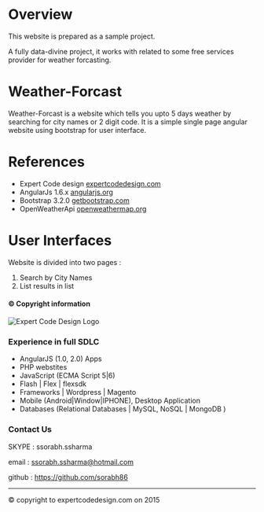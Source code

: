 # Overview
This website is prepared as a sample project.

A fully data-divine project, it works with related to some free services provider for weather forcasting.

# Weather-Forcast
Weather-Forcast is a website which tells you upto 5 days weather by searching for city names or 2 digit code. It is a simple single page angular website using bootstrap for user interface.

# References
* Expert Code design [expertcodedesign.com](expertcodedesign.com)
* AngularJs 1.6.x [angularjs.org](angularjs.org)
* Bootstrap 3.2.0 [getbootstrap.com](getbootstrap.com)
* OpenWeatherApi [openweathermap.org](openweathermap.org)

<div class="bg-info">
<div class="container">

# User Interfaces
Website is divided into two pages :
1. Search by City Names
2. List results in list

</div>
</div>

<footer class="bg-primary text-info">
<div class="container">

#### © Copyright information

<img src="//expertcodedesign.com/img/logo.png" alt="Expert Code Design Logo">

### Experience in full SDLC
* AngularJS (1.0, 2.0) Apps
* PHP webstites
* JavaScript (ECMA Script 5|6)
* Flash | Flex | flexsdk
* Frameworks | Wordpress | Magento 
* Mobile (Android|Window|IPHONE), Desktop Application
* Databases (Relational Databases | MySQL, NoSQL | MongoDB )
### Contact Us
SKYPE : ssorabh.ssharma

email : ssorabh.ssharma@hotmail.com

github : https://github.com/sorabh86

-----

© copyright to expertcodedesign.com on 2015 
</div>
</footer>